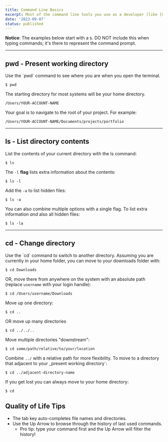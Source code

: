 ```yaml
---
title: Command Line Basics
excerpt: Most of the command line tools you use as a developer (like [Git](https://gist.github.com/acidtone/5d45f96bc11fada75038e552f9ba1a5c), Node and npm) will **assume that you are in the root directory (i.e. top folder) of your project**. We will cover the three system commands that help up us navigate the file system.
date: '2023-09-07'
status: published
---
```


**Notice**: The examples below start with a `$`. DO NOT include this when typing commands; it's there to represent the command prompt.

---

<h2>pwd - Present working directory</h2>
Use the `pwd` command to see where you are when you open the terminal.

```
$ pwd
```

The starting directory for most systems will be your home directory.

```
/Users/YOUR-ACCOUNT-NAME
```

Your goal is to navigate to the root of your project. For example:

```
/Users/YOUR-ACCOUNT-NAME/Documents/projects/portfolio
```

---

<h2>ls - List directory contents</h2>
List the contents of your current directory with the ls command:

```
$ ls
```

The `-l` **flag** lists extra information about the contents:

```
$ ls -l
```

Add the `-a` to list hidden files:

```
$ ls -a
```

You can also combine multiple options with a single flag. To list extra information _and_ also all hidden files:

```
$ ls -la
```

---

<h2>cd - Change directory</h2>
Use the `cd` command to switch to another directory. Assuming you are currently in your home folder, you can move to your downloads folder with:

```
$ cd Downloads
```

OR, move there from anywhere on the system with an absolute path (replace `username` with your login handle):

```
$ cd /Users/username/Downloads
```

Move up one directory:

```
$ cd ..
```

OR move up many directories

```
$ cd ../../..
```

Move multiple directories "downstream":

```
$ cd some/path/relative/to/your/location
```

Combine `../` with a relative path for more flexibility. To move to a directory that adjacent to your _present working directory`:

```
$ cd ../adjacent-directory-name
```

If you get lost you can always move to your home directory:

```
$ cd
```

<h2>Quality of Life Tips</h2>

- The tab key auto-completes file names and directories.
- Use the Up Arrow to browse through the history of last used commands.
    - Pro tip: type your command first and the Up Arrow will filter the history!

